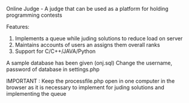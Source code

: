 Online Judge - A judge that can be used as a platform for holding programming contests

Features:
1. Implements a queue while juding solutions to reduce load on server
2. Maintains accounts of users an assigns them overall ranks
3. Support for C/C++/JAVA/Python

A sample database has been given (onj.sql)
Change the username, password of database in settings.php

IMPORTANT : Keep the processfile.php open in one computer in the browser as it is necessary to implement for juding solutions and implementing the queue

